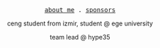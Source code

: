 <p align="center">
  <samp>
    <a href="https://github.com/ebrarland">about me</a> .
    <a href="https://github.com/sponsors/ebrarland">sponsors</a>
  </samp>
</p>

<p align="center">
ceng student from izmir, student @ ege university
</p>

<p align="center">
team lead @ hype35
</p>
